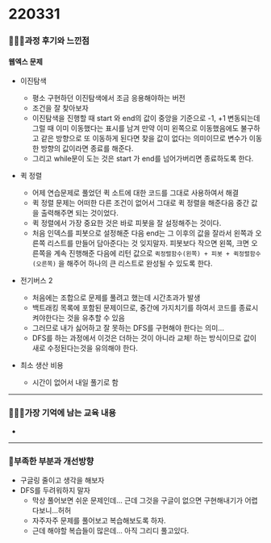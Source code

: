 # 220331

### 👨🏼‍🏫과정 후기와 느낀점

#### 웹엑스 문제

- 이진탐색
  - 평소 구현하던 이진탐색에서 조금 응용해야하는 버전
  - 조건을 잘 찾아보자
  - 이진탐색을 진행할 때 start 와 end의 값이 중앙을 기준으로 -1, +1 변동되는데 그럴 때 이미 이동했다는 표시를 남겨 만약 이미 왼쪽으로 이동했음에도 불구하고 같은 방향으로 또 이동하게 된다면 찾을 값이 없다는 의미이므로 변수가 이동한 방향의 값이라면 종료를 해준다.
  - 그리고 while문이 도는 것은 start 가 end를 넘어가버리면 종료하도록 한다.
- 퀵 정렬
  - 어제 연습문제로 풀었던 퀵 소트에 대한 코드를 그대로 사용하여서 해결
  - 퀵 정렬 문제는 어떠한 다른 조건이 없어서 그대로 퀵 정렬을 해준다음 중간 값을 출력해주면 되는 것이었다.
  - 퀵 정렬에서 가장 중요한 것은 바로 피봇을 잘 설정해주는 것이다.
  - 처음 인덱스를 피봇으로 설정해준 다음 end는 그 이후의 값을 잘라서 왼쪽과 오른쪽 리스트를 만들어 담아준다는 것 잊지말자. 피봇보다 작으면 왼쪽, 크면 오른쪽을 계속 진행해준 다음에 리턴 값으로 `퀵정렬함수(왼쪽) + 피봇 + 퀵정렬함수(오른쪽)` 을 해주어 하나의 큰 리스트로 완성될 수 있도록 한다.
- 전기버스 2
  - 처음에는 조합으로 문제를 풀려고 했는데 시간초과가 발생
  - 백트래킹 목록에 포함된 문제이므로, 중간에 가지치기를 하여서 코드를 종료시켜야한다는 것을 유추할 수 있음
  - 그러므로 내가 싫어하고 잘 못하는 DFS를 구현해야 한다는 의미...
  - DFS를 하는 과정에서 이것은 더하는 것이 아니라 교체! 하는 방식이므로 값이 새로 수정된다는것을 유의해야 한다.

- 최소 생산 비용
  - 시간이 없어서 내일 풀기로 함


---

### 💁🏼‍♂️가장 기억에 남는 교육 내용

- 

---

### 💫부족한 부분과 개선방향

- 구글링 줄이고 생각을 해보자
- DFS를 두려워하지 말자
  - 막상 풀어보면 쉬운 문제인데... 근데 그것을 구글이 없으면 구현해내기가 어렵다보니...허허
  - 자주자주 문제를 풀어보고 복습해보도록 하자.
  - 근데 해야할 복습들이 많은데... 아직 그리디 풀고있다.

